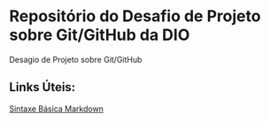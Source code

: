# Repositório do Desafio de Projeto sobre Git/GitHub da DIO
Desagio de Projeto sobre Git/GitHub

## Links Úteis:
[Sintaxe Básica Markdown](https://markdownguide.org/baic-syntax/)
